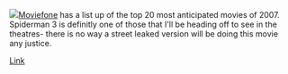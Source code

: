 [![](http://bp2.blogger.com/_kfv2ADnjgQg/Ra8Lfuw3NlI/AAAAAAAAAHQ/pnNPSPLDpt8/s400/mob68_1151670560.gif)Moviefone](http://movies.aol.com/movie-photo-ffx/big-in-2007-spider-man-pirates-of-the-caribbean) has a list up of the top 20 most anticipated movies of 2007. Spiderman 3 is definitly one of those that I'll be heading off to see in the theatres- there is no way a street leaked version will be doing this movie any justice.  
  
[Link](http://movies.aol.com/movie-photo-ffx/big-in-2007-spider-man-pirates-of-the-caribbean)